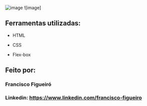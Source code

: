 ![image](https://github.com/francisco-figueiro/Series-favoritas/blob/main/Front-end-Landpage%20de%20s%C3%A9ries%20favoritas.png)
![image]

## Ferramentas utilizadas:

* HTML

* CSS

* Flex-box

## Feito por:

### Francisco Figueiró

### Linkedin: https://www.linkedin.com/francisco-figueiro

```

